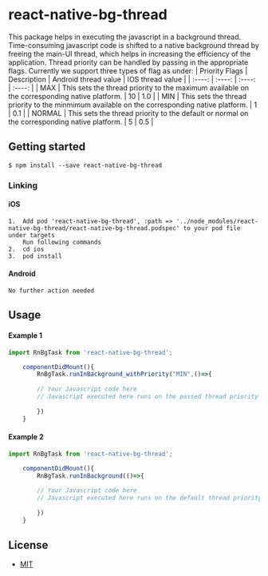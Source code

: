 
# react-native-bg-thread
This package helps in executing the javascript in a background thread. Time-consuming javascript code is shifted to a native background thread by freeing the main-UI thread, which helps in increasing the efficiency of the application.
Thread priority can be handled by passing in the appropriate flags. Currently we support three types of flag as under:
| Priority Flags      | Description | Android thread value     | IOS thread value     |
| :----:       |    :----:   |     :----: | :----: |
| MAX      | This sets the thread priority to the maximum available on the corresponding native platform.       | 10  | 1.0 |
| MIN   | This sets the thread priority to the minmimum available on the corresponding native platform.        | 1     | 0.1 |
| NORMAL   | This sets the thread priority to the default or normal on the corresponding native platform.        | 5     | 0.5 |

## Getting started

`$ npm install --save react-native-bg-thread`

### Linking

#### iOS
	1. 	Add pod 'react-native-bg-thread', :path => '../node_modules/react-native-bg-thread/react-native-bg-thread.podspec' to your pod file under targets
		Run following commands
	2. 	cd ios
	3. 	pod install

#### Android
	No further action needed

## Usage
#### Example 1

```javascript
import RnBgTask from 'react-native-bg-thread';

	componentDidMount(){
		RnBgTask.runInBackground_withPriority("MIN",()=>{
		
		// Your Javascript code here
		// Javascript executed here runs on the passed thread priority which in this case is minimum.
			
		}) 
	}

```

#### Example 2

```javascript
import RnBgTask from 'react-native-bg-thread';

	componentDidMount(){
		RnBgTask.runInBackground(()=>{
		
		// Your Javascript code here
		// Javascript executed here runs on the default thread priority which is maximum.
			
		})
	}

```

License
----

- [MIT](https://github.com/Blitz-Mobile-Apps/react-native-bg-thread/blob/master/LICENSE.txt)


